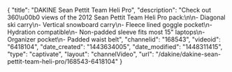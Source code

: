 {
    "title": "DAKINE Sean Pettit Team Heli Pro",
    "description": "Check out 360\u00b0 views of the 2012 Sean Pettit Team Heli Pro pack:\n\n- Diagonal ski carry\n- Vertical snowboard carry\n- Fleece lined goggle pocket\n- Hydration compatible\n- Non-padded sleeve fits most 15\" laptops\n- Organizer pocket\n- Padded waist belt",
    "channelid": "168543",
    "videoid": "6418104",
    "date_created": "1443634005",
    "date_modified": "1448311415",
    "type": "captivate",
    "layout": "channelVideo",
    "url": "\/dakine\/dakine-sean-pettit-team-heli-pro\/168543-6418104"
}